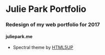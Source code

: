 # Julie Park Portfolio
### Redesign of my web portfolio for 2017
#### juliepark.me


- Spectral theme by [HTML5UP](http://html5up.net/spectral) 
